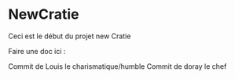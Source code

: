 # NewCratie

Ceci est le début du projet new Cratie

Faire une doc ici : 

Commit de Louis le charismatique/humble
Commit de doray le chef
